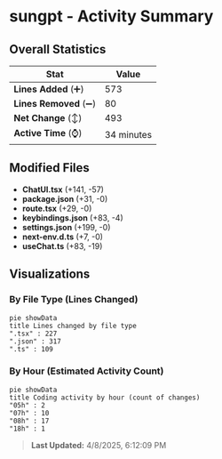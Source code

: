 # sungpt - Activity Summary 

## Overall Statistics

| Stat                   | Value                                                             |
| ---------------------- | ----------------------------------------------------------------- |
| **Lines Added** (➕)   | 573                                          |
| **Lines Removed** (➖) | 80                                        |
| **Net Change** (↕)    | 493                |
| **Active Time** (⌚)   | 34 minutes |


## Modified Files
- **ChatUI.tsx** (+141, -57)
- **package.json** (+31, -0)
- **route.tsx** (+29, -0)
- **keybindings.json** (+83, -4)
- **settings.json** (+199, -0)
- **next-env.d.ts** (+7, -0)
- **useChat.ts** (+83, -19)

## Visualizations

### By File Type (Lines Changed)

```mermaid
pie showData
title Lines changed by file type
".tsx" : 227
".json" : 317
".ts" : 109
```

### By Hour (Estimated Activity Count)

```mermaid
pie showData
title Coding activity by hour (count of changes)
"05h" : 2
"07h" : 10
"08h" : 17
"18h" : 1
```


> **Last Updated:** 4/8/2025, 6:12:09 PM
